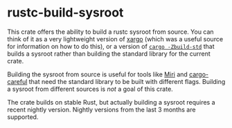 # rustc-build-sysroot

This crate offers the ability to build a rustc sysroot from source. You can think of it as a very
lightweight version of [xargo] (which was a useful source for information on how to do this), or a
version of [`cargo -Zbuild-std`] that builds a sysroot rather than building the standard library for
the current crate.

[xargo]: https://github.com/japaric/xargo/
[`cargo -Zbuild-std`]: https://github.com/rust-lang/wg-cargo-std-aware

Building the sysroot from source is useful for tools like [Miri] and [cargo-careful] that need the
standard library to be built with different flags. Building a sysroot from different sources is
*not* a goal of this crate.

The crate builds on stable Rust, but actually building a sysroot requires a recent nightly version.
Nightly versions from the last 3 months are supported.

[Miri]: https://github.com/rust-lang/miri
[cargo-careful]: https://github.com/RalfJung/cargo-careful
